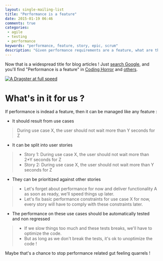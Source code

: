 ```yaml
---
layout: single-mailing-list
title: "Performance is a feature"
date: 2015-01-19 06:46
comments: true
categories:
 - agile
 - testing
 - performance
keywords: "performance, feature, story, epic, scrum"
description: "Given performance requirements are a feature, what are the consequences for an agile team ?"
---
```

Now that is a widespread title for blog articles ! Just [search Google](https://www.google.fr/search?sourceid=chrome-psyapi2&ion=1&espv=2&ie=UTF-8&q=performance%20is%20a%20feature), and you'll find "Performance is a feature" in [Coding Horror](http://blog.codinghorror.com/performance-is-a-feature/) and [others](http://coffeeonthekeyboard.com/performance-is-a-feature-623/).

[![A Dragster at full speed]({{site.url}}{{site.baseurl}}/imgs/2015-01-19-performance-is-a-feature/dragster.jpg)](http://www.motorstown.com/50701-dragster-jet.html)

# What's in it for us ?

If performance is indead a feature, then it can be managed like any feature :

* It should result from use cases
> During use case X, the user should not wait more than Y seconds for Z

* It can be split into user stories

> * Story 1: During use case X, the user should not wait more than 2*Y seconds for Z
> * Story 2: During use case X, the user should not wait more than Y seconds for Z

* They can be prioritized against other stories

> * Let's forget about performance for now and deliver functionality A as soon as ready, we'll speed things up later.
> * Let's fix basic performance constraints for use case X for now, every story will have to comply with these constraints later.

* The performance on these use cases should be automatically tested and non regressed

> * If we slow things too much and these tests breaks, we'll have to optimize the code.
> * But as long as we don't break the tests, it's ok to unoptimize the code !

Maybe that's a chance to stop performance related gut feeling quarrels !
